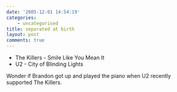 ```yaml
---
date: '2005-12-01 14:54:19'
categories:
    - uncategorised
title: separated at birth
layout: post
comments: true
---
```

-   The Killers - Smile Like You Mean It
-   U2 - City of Blinding Lights

Wonder if Brandon got up and played the piano when U2 recently supported
The Killers.
